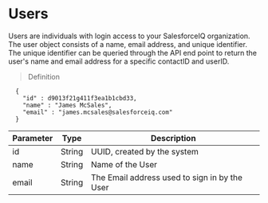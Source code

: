 # Users

Users are individuals with login access to your SalesforceIQ organization. The user object consists of a name, email address, and unique identifier. The unique identifier can be queried through the API end point to return the user's name and email address for a specific contactID and userID.

> Definition

```shell
  {
    "id" : d9013f21g411f3ea1b1cbd33,
    "name" : "James McSales",
    "email" : "james.mcsales@salesforceiq.com"
  }
```

Parameter | Type | Description
--- | --- | ---
id | String | UUID, created by the system
name | String | Name of the User
email | String | The Email address used to sign in by the User
